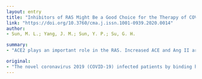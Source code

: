 ```yaml
---
layout: entry
title: "Inhibitors of RAS Might Be a Good Choice for the Therapy of COVID-19 Pneumonia"
link: "https://doi.org/10.3760/cma.j.issn.1001-0939.2020.0014"
author:
- Sun, M. L.; Yang, J. M.; Sun, Y. P.; Su, G. H.

summary:
- "ACE2 plays an important role in the RAS. Increased ACE and Ang II are poor prognostic factors for severe pneumonia. The binding of COVID-19 resulted in the exhaustion of ACE2, and then ACE2/Ang (1-7)/Mas receptor pathway was inhibited. This would lead to the exacerbation of acute severe pneumonia, writes aaron."

original:
- "The novel coronavirus 2019 (COVID-19) infected patients by binding human ACE2, leading to severe pneumonia and highly mortality rate in patients. At present, there is no definite and effective treatment for COVID-19. ACE2 plays an important role in the RAS, and the imbalance between ACE/Ang II/AT1R pathway and ACE2/Ang (1-7)/Mas receptor pathway in the RAS system will lead to multi-system inflammation. Increased ACE and Ang II are poor prognostic factors for severe pneumonia. Animal studies have shown that RAS inhibitors could effectively relieve symptoms of acute severe pneumonia and respiratory failure. The binding of COVID-19 and ACE2 resulted in the exhaustion of ACE2, and then ACE2/Ang (1-7)/Mas receptor pathway was inhibited. The balance of the RAS system was broken, and this would lead to the exacerbation of acute severe pneumonia. Therefore, we speculate that ACEI and AT1R inhibitors could be used in patients with COVID-19 pneumonia under the condition of controlling blood pressure, and might reduce the pulmonary inflammatory response and mortality."
---
```



